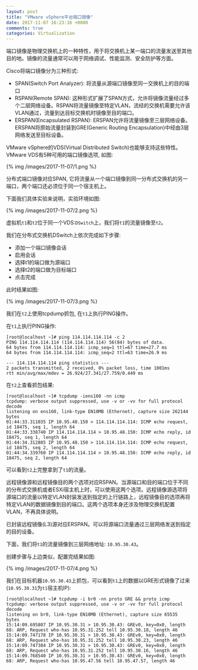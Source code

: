 ```yaml
---
layout: post
title: "VMware vSphere平台端口镜像"
date: 2017-11-07 16:23:16 +0800
comments: true
categories: Virtualization
---
```

端口镜像是物理交换机上的一种特性，用于将交换机上某一端口的流量发送至其他目的地。镜像的流量通常可以用于网络调试、性能监测、安全防护等方面。

Cisco将端口镜像分为三种形式:

* SPAN(Switch Port Analyzer): 将流量从源端口镜像至同一交换机上的目的端口
* RSPAN(Remote SPAN): 这种形式扩展了SPAN方式，允许将镜像流量经过多个二层网络设备。RSPAN将流量镜像至特定VLAN，流经的交换机需要允许该VLAN通过，流量到达目标交换机时镜像至目的端口。
* ERSPAN(Encapsulated RSPAN): ERSPAN允许将流量镜像至三层网络设备。ERSPAN将原始流量封装到GRE(Generic Routing Encapsulation)中经由3层网络发送至目标设备。

VMware vSphere的VDS(Virtual Distributed Switch)也能够支持这些特性。VMware VDS有5种可用的端口镜像选项, 如图:

{% img /images/2017-11-07/1.png %}

<!--more-->

分布式端口镜像对应SPAN, 它将流量从一个端口镜像到同一分布式交换机的另一端口，两个端口还必须位于同一个宿主机上。

下面我们具体实验来说明，实验环境如图:

{% img /images/2017-11-07/2.png %}

虚拟机`t1`和`t2`位于同一个VDS:`DSwitch`上，我们将`t1`的流量镜像至`t2`。

我们在分布式交换机DSwitch上依次完成如下步骤:

* 添加一个端口镜像会话
* 启用会话
* 选择t1的端口做为源端口
* 选择t2的端口做为目标端口
* 点击完成

此时结果如图:

{% img /images/2017-11-07/3.png %}


我们在`t2`上使用tcpdump抓包, 在`t1`上执行PING操作。

在`t1`上执行PING操作:
```plain
[root@localhost ~]# ping 114.114.114.114 -c 2
PING 114.114.114.114 (114.114.114.114) 56(84) bytes of data.
64 bytes from 114.114.114.114: icmp_seq=1 ttl=67 time=27.7 ms
64 bytes from 114.114.114.114: icmp_seq=2 ttl=63 time=26.9 ms

--- 114.114.114.114 ping statistics ---
2 packets transmitted, 2 received, 0% packet loss, time 1001ms
rtt min/avg/max/mdev = 26.924/27.341/27.759/0.449 ms
```
在`t2`上查看抓包结果:
```plain
[root@localhost ~]# tcpdump -iens160 -nn icmp
tcpdump: verbose output suppressed, use -v or -vv for full protocol decode
listening on ens160, link-type EN10MB (Ethernet), capture size 262144 bytes
01:44:33.311035 IP 10.95.48.150 > 114.114.114.114: ICMP echo request, id 18475, seq 1, length 64
01:44:33.338740 IP 114.114.114.114 > 10.95.48.150: ICMP echo reply, id 18475, seq 1, length 64
01:44:34.312885 IP 10.95.48.150 > 114.114.114.114: ICMP echo request, id 18475, seq 2, length 64
01:44:34.339760 IP 114.114.114.114 > 10.95.48.150: ICMP echo reply, id 18475, seq 2, length 64
```
可以看到`t2`上完整拿到了`t1`的流量。

远程镜像源和远程镜像目的两个选项对应RSPAN。当源端口和目的端口位于不同的分布式交换机或者ESXi宿主机上时，可以使用这两个选项。远程镜像源选项将源端口的流量以特定VLAN封装发送到指定的上行链路上，远程镜像目的选项再将特定VLAN的数据镜像到目的端口。这两个选项本身还涉及物理交换机配置VLAN，不再具体说明。

已封装远程镜像(L3)源对应ERSPAN。可以将源端口流量通过三层网络发送到指定的目的设备。

下面，我们将`t1`的流量镜像到三层网络地址: `10.95.30.43`。

创建步骤与上边类似，配置完结果如图:

{% img /images/2017-11-07/4.png %}

我们在目标机器`10.95.30.43`上抓包，可以看到`t1`上的数据以GRE形式镜像了过来(`10.95.30.31`为`t1`宿主机IP):
```plain
[root@localhost ~]# tcpdump -i br0 -nn proto GRE && proto icmp
tcpdump: verbose output suppressed, use -v or -vv for full protocol decode
listening on br0, link-type EN10MB (Ethernet), capture size 65535 bytes
15:14:09.695807 IP 10.95.30.31 > 10.95.30.43: GREv0, key=0x0, length 68: ARP, Request who-has 10.95.31.252 tell 10.95.30.18, length 46
15:14:09.747178 IP 10.95.30.31 > 10.95.30.43: GREv0, key=0x0, length 68: ARP, Request who-has 10.95.31.252 tell 10.95.30.23, length 46
15:14:09.747384 IP 10.95.30.31 > 10.95.30.43: GREv0, key=0x0, length 68: ARP, Request who-has 10.95.31.252 tell 10.95.30.16, length 46
15:14:09.768540 IP 10.95.30.31 > 10.95.30.43: GREv0, key=0x0, length 68: ARP, Request who-has 10.95.47.56 tell 10.95.47.57, length 46
```

